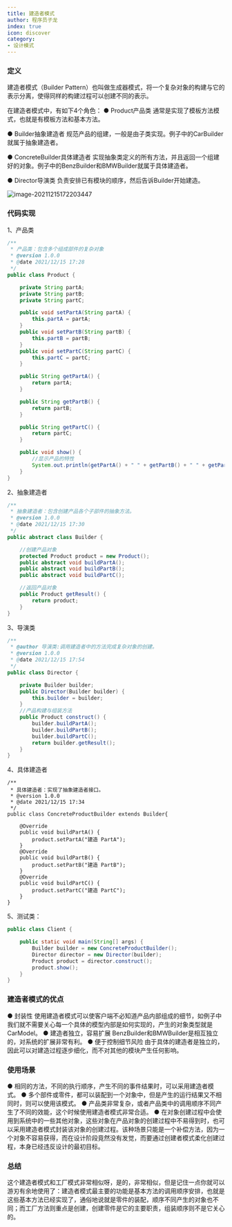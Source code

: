```yaml
---
title: 建造者模式
author: 程序员子龙
index: true
icon: discover
category:
- 设计模式
---
```

### 定义

建造者模式（Builder Pattern）也叫做生成器模式，将一个复杂对象的构建与它的表示分离，使得同样的构建过程可以创建不同的表示。

在建造者模式中，有如下4个角色：
● Product产品类
通常是实现了模板方法模式，也就是有模板方法和基本方法。

● Builder抽象建造者
规范产品的组建，一般是由子类实现。例子中的CarBuilder就属于抽象建造者。

● ConcreteBuilder具体建造者
实现抽象类定义的所有方法，并且返回一个组建好的对象。例子中的BenzBuilder和BMWBuilder就属于具体建造者。

● Director导演类
负责安排已有模块的顺序，然后告诉Builder开始建造。

![image-20211215172203447](http://img.xxfxpt.top/202112151722173.png)

### 代码实现

1、产品类

```Java
/**
 * 产品类：包含多个组成部件的复杂对象
 * @version 1.0.0
 * @date 2021/12/15 17:28
 */
public class Product {

    private String partA;
    private String partB;
    private String partC;

    public void setPartA(String partA) {
        this.partA = partA;
    }
    public void setPartB(String partB) {
        this.partB = partB;
    }
    public void setPartC(String partC) {
        this.partC = partC;
    }

    public String getPartA() {
        return partA;
    }

    public String getPartB() {
        return partB;
    }

    public String getPartC() {
        return partC;
    }

    public void show() {
        //显示产品的特性
        System.out.println(getPartA() + " " + getPartB() + " " + getPartC());
    }
}

```

2、抽象建造者

```java
/**
 * 抽象建造者：包含创建产品各个子部件的抽象方法。
 * @version 1.0.0
 * @date 2021/12/15 17:30
 */
public abstract class Builder {

    //创建产品对象
    protected Product product = new Product();
    public abstract void buildPartA();
    public abstract void buildPartB();
    public abstract void buildPartC();

    //返回产品对象
    public Product getResult() {
        return product;
    }
}

```

3、导演类

```java
/**
 * @author 导演类:调用建造者中的方法完成复杂对象的创建。
 * @version 1.0.0
 * @date 2021/12/15 17:54
 */
public class Director {

    private Builder builder;
    public Director(Builder builder) {
        this.builder = builder;
    }
    //产品构建与组装方法
    public Product construct() {
        builder.buildPartA();
        builder.buildPartB();
        builder.buildPartC();
        return builder.getResult();
    }
}
```

4、具体建造者

```
/**
 * 具体建造者：实现了抽象建造者接口。
 * @version 1.0.0
 * @date 2021/12/15 17:34
 */
public class ConcreteProductBuilder extends Builder{

    @Override
    public void buildPartA() {
        product.setPartA("建造 PartA");
    }
    @Override
    public void buildPartB() {
        product.setPartB("建造 PartB");
    }
    @Override
    public void buildPartC() {
        product.setPartC("建造 PartC");
    }
}
```

5、测试类：

```Java
public class Client {

    public static void main(String[] args) {
        Builder builder = new ConcreteProductBuilder();
        Director director = new Director(builder);
        Product product = director.construct();
        product.show();
    }
}
```

### 建造者模式的优点

● 封装性
使用建造者模式可以使客户端不必知道产品内部组成的细节，如例子中我们就不需要关心每一个具体的模型内部是如何实现的，产生的对象类型就是CarModel。
● 建造者独立，容易扩展
BenzBuilder和BMWBuilder是相互独立的，对系统的扩展非常有利。
● 便于控制细节风险
由于具体的建造者是独立的，因此可以对建造过程逐步细化，而不对其他的模块产生任何影响。

### 使用场景

● 相同的方法，不同的执行顺序，产生不同的事件结果时，可以采用建造者模式。
● 多个部件或零件，都可以装配到一个对象中，但是产生的运行结果又不相同时，则可以使用该模式。
● 产品类非常复杂，或者产品类中的调用顺序不同产生了不同的效能，这个时候使用建造者模式非常合适。
● 在对象创建过程中会使用到系统中的一些其他对象，这些对象在产品对象的创建过程中不易得到时，也可以采用建造者模式封装该对象的创建过程。该种场景只能是一个补偿方法，因为一个对象不容易获得，而在设计阶段竟然没有发觉，而要通过创建者模式柔化创建过程，本身已经违反设计的最初目标。

### 总结

这个建造者模式和工厂模式非常相似呀，是的，非常相似，但是记住一点你就可以游刃有余地使用了：建造者模式最主要的功能是基本方法的调用顺序安排，也就是这些基本方法已经实现了，通俗地说就是零件的装配，顺序不同产生的对象也不同；而工厂方法则重点是创建，创建零件是它的主要职责，组装顺序则不是它关心的。